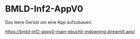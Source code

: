 # BMLD-Inf2-AppV0

Das leere Gerüst um eine App aufzubauen.

https://bmld-inf2-appv0-main-ebuchli-mdowning.streamlit.app/ 
